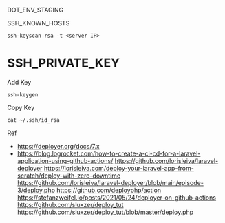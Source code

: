 
DOT_ENV_STAGING

SSH_KNOWN_HOSTS
```
ssh-keyscan rsa -t <server IP>
```

# SSH_PRIVATE_KEY

Add Key
```
ssh-keygen
```

Copy Key
```
cat ~/.ssh/id_rsa
````

Ref
- https://deployer.org/docs/7.x
- https://blog.logrocket.com/how-to-create-a-ci-cd-for-a-laravel-application-using-github-actions/
https://github.com/lorisleiva/laravel-deployer
https://lorisleiva.com/deploy-your-laravel-app-from-scratch/deploy-with-zero-downtime
https://github.com/lorisleiva/laravel-deployer/blob/main/episode-3/deploy.php
https://github.com/deployphp/action
https://stefanzweifel.io/posts/2021/05/24/deployer-on-github-actions
https://github.com/sluxzer/deploy_tut
https://github.com/sluxzer/deploy_tut/blob/master/deploy.php
